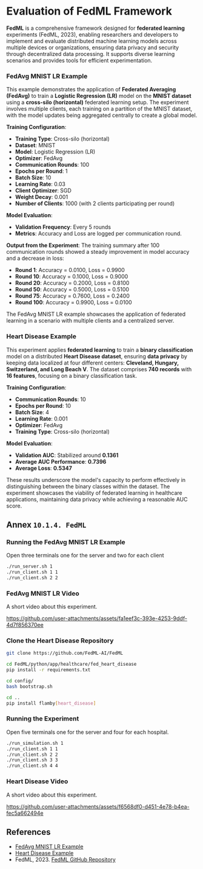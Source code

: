 # Evaluation of FedML Framework
**FedML** is a comprehensive framework designed for **federated learning** experiments (FedML, 2023), enabling researchers and developers to implement and evaluate distributed machine learning models across multiple devices or organizations, ensuring data privacy and security through decentralized data processing. It supports diverse learning scenarios and provides tools for efficient experimentation.

### FedAvg MNIST LR Example

This example demonstrates the application of **Federated Averaging (FedAvg)** to train a **Logistic Regression (LR)** model on the **MNIST dataset** using a **cross-silo (horizontal)** federated learning setup. The experiment involves multiple clients, each training on a partition of the MNIST dataset, with the model updates being aggregated centrally to create a global model.

**Training Configuration**:
- **Training Type**: Cross-silo (horizontal)
- **Dataset**: MNIST
- **Model**: Logistic Regression (LR)
- **Optimizer**: FedAvg
- **Communication Rounds**: 100
- **Epochs per Round**: 1
- **Batch Size**: 10
- **Learning Rate**: 0.03
- **Client Optimizer**: SGD
- **Weight Decay**: 0.001
- **Number of Clients**: 1000 (with 2 clients participating per round)

**Model Evaluation**:
- **Validation Frequency**: Every 5 rounds
- **Metrics**: Accuracy and Loss are logged per communication round.

**Output from the Experiment**:
The training summary after 100 communication rounds showed a steady improvement in model accuracy and a decrease in loss:

- **Round 1**: Accuracy = 0.0100, Loss = 0.9900
- **Round 10**: Accuracy = 0.1000, Loss = 0.9000
- **Round 20**: Accuracy = 0.2000, Loss = 0.8100
- **Round 50**: Accuracy = 0.5000, Loss = 0.5100
- **Round 75**: Accuracy = 0.7600, Loss = 0.2400
- **Round 100**: Accuracy = 0.9900, Loss = 0.0100

The FedAvg MNIST LR example showcases the application of federated learning in a scenario with multiple clients and a centralized server. 

### Heart Disease Example

This experiment applies **federated learning** to train a **binary classification** model on a distributed **Heart Disease dataset**, ensuring **data privacy** by keeping data localized at four different centers: **Cleveland, Hungary, Switzerland, and Long Beach V**. The dataset comprises **740 records** with **16 features**, focusing on a binary classification task. 

**Training Configuration**:
- **Communication Rounds**: 10
- **Epochs per Round**: 10
- **Batch Size**: 4
- **Learning Rate**: 0.001
- **Optimizer**: FedAvg
- **Training Type**: Cross-silo (horizontal)

**Model Evaluation**:
- **Validation AUC**: Stabilized around **0.1361**
- **Average AUC Performance**: **0.7396**
- **Average Loss**: **0.5347**

These results underscore the model's capacity to perform effectively in distinguishing between the binary classes within the dataset. The experiment showcases the viability of federated learning in healthcare applications, maintaining data privacy while achieving a reasonable AUC score.

## Annex `10.1.4. FedML`

### Running the FedAvg MNIST LR Example
Open three terminals one for the server and two for each client
```bash
./run_server.sh 1
./run_client.sh 1 1
./run_client.sh 2 2
```

### FedAvg MNIST LR Video
A short video about this experiment.

https://github.com/user-attachments/assets/fa1eef3c-393e-4253-9ddf-4d7f856370ee

### Clone the Heart Disease Repository
```bash
git clone https://github.com/FedML-AI/FedML

cd FedML/python/app/healthcare/fed_heart_disease
pip install -r requirements.txt

cd config/
bash bootstrap.sh

cd ..
pip install flamby[heart_disease]
```
### Running the Experiment
Open five terminals one for the server and four for each hospital.
```bash
./run_simulation.sh 1
./run_client.sh 1 1
./run_client.sh 2 2
./run_client.sh 3 3
./run_client.sh 4 4 
```
### Heart Disease Video
A short video about this experiment.

https://github.com/user-attachments/assets/f6568df0-d451-4e78-b4ea-fec5a662494e

## References

- [FedAvg MNIST LR  Example](https://github.com/FedML-AI/FedML/tree/master/python/examples/federate/cross_silo/mqtt_s3_fedavg_mnist_lr_example/step_by_step)
- [Heart Disease Example](https://github.com/FedML-AI/FedML/tree/master/python/examples/federate/prebuilt_jobs/healthcare/fed_heart_disease)
- FedML, 2023. [FedML GitHub Repository](https://github.com/FedML-AI/FedML/tree/master)

